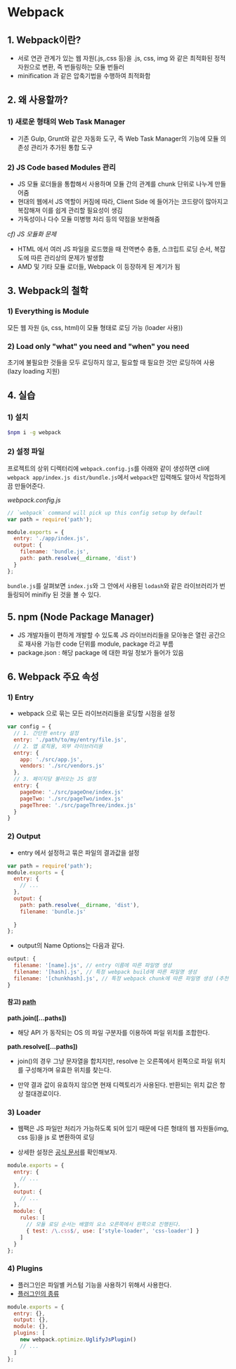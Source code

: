 # Webpack

## 1. Webpack이란?
- 서로 연관 관계가 있는 웹 자원(.js,.css 등)을 .js, css, img 와 같은 최적화된 정적 자원으로 변환, 즉 번들링하는 모듈 번들러
- minification 과 같은 압축기법을 수행하여 최적화함

## 2. 왜 사용할까?
### 1) 새로운 형태의 Web Task Manager
- 기존 Gulp, Grunt와 같은 자동화 도구, 즉 Web Task Manager의 기능에 모듈 의존성 관리가 추가된 통합 도구

### 2) JS Code based Modules 관리
- JS 모듈 로더들을 통합해서 사용하며 모듈 간의 관계를 chunk 단위로 나누게 만들어줌
- 현대의 웹에서 JS 역할이 커짐에 따라, Client Side 에 들어가는 코드량이 많아지고 복잡해져 이를 쉽게 관리할 필요성이 생김
- 가독성이나 다수 모듈 미병행 처리 등의 약점을 보완해줌

*cf) JS 모듈화 문제*
- HTML 에서 여러 JS 파일을 로드했을 때 전역변수 충돌, 스크립트 로딩 순서, 복잡도에 따른 관리상의 문제가 발생함
- AMD 및 기타 모듈 로더들, Webpack 이 등장하게 된 계기가 됨

## 3. Webpack의 철학
### 1) Everything is Module
모든 웹 자원 (js, css, html)이 모듈 형태로 로딩 가능 (loader 사용))

### 2) Load only "what" you need and "when" you need
초기에 불필요한 것들을 모두 로딩하지 않고, 필요할 때 필요한 것만 로딩하여 사용 (lazy loading 지원)

## 4. 실습
### 1) 설치

```bash
$npm i -g webpack
```

### 2) 설정 파일
프로젝트의 상위 디렉터리에 `webpack.config.js`를 아래와 같이 생성하면 cli에 `webpack app/index.js dist/bundle.js`에서 `webpack`만 입력해도 알아서 작업하게끔 만들어준다.

*webpack.config.js*
```javascript
// `webpack` command will pick up this config setup by default
var path = require('path');

module.exports = {
  entry: './app/index.js',
  output: {
    filename: 'bundle.js',
    path: path.resolve(__dirname, 'dist')
  }
};
```

`bundle.js`를 살펴보면 `index.js`와 그 안에서 사용된 `lodash`와 같은 라이브러리가 번들링되어 minifiy 된 것을 볼 수 있다.

## 5. npm (Node Package Manager)
- JS 개발자들이 편하게 개발할 수 있도록 JS 라이브러리들을 모아놓은 열린 공간으로 재사용 가능한 code 단위를 module, package 라고 부름
- package.json : 해당 package 에 대한 파일 정보가 들어가 있음

## 6. Webpack 주요 속성
### 1) Entry
- webpack 으로 묶는 모든 라이브러리들을 로딩할 시점을 설정

```javascript
var config = {
  // 1. 간단한 entry 설정
  entry: './path/to/my/entry/file.js',
  // 2. 앱 로직용, 외부 라이브러리용
  entry: {
    app: './src/app.js',
    vendors: './src/vendors.js'
  },
  // 3. 페이지당 불러오는 JS 설정
  entry: {
    pageOne: './src/pageOne/index.js'
    pageTwo: './src/pageTwo/index.js'
    pageThree: './src/pageThree/index.js'
  }
}
```

### 2) Output
- entry 에서 설정하고 묶은 파일의 결과값을 설정

```javascript
var path = require('path');
module.exports = {
  entry: {
    // ...
  },
  output: {
    path: path.resolve(__dirname, 'dist'),
    filename: 'bundle.js'
    
  }
};
```

- output의 Name Options는 다음과 같다.

```javascript
output: {
  filename: '[name].js', // entry 이름에 따른 파일명 생성
  filename: '[hash].js', // 특정 webpack build에 따른 파일명 생성
  filename: '[chunkhash].js', // 특정 webpack chunk에 따른 파일명 생성 (추천)
}
```

#### 참고) [path](https://nodejs.org/api/path.html)
**path.join([...paths])**
- 해당 API 가 동작되는 OS 의 파일 구분자를 이용하여 파일 위치를 조합한다.

**path.resolve([...paths])**
- join()의 경우 그냥 문자열을 합치지만, resolve 는 오른쪽에서 왼쪽으로 파일 위치를 구성해가며 유효한 위치를 찾는다.

- 만약 결과 값이 유효하지 않으면 현재 디렉토리가 사용된다. 반환되는 위치 값은 항상 절대경로이다.

### 3) Loader
- 웹팩은 JS 파일만 처리가 가능하도록 되어 있기 때문에 다른 형태의 웹 자원들(img, css 등)을 js 로 변환하여 로딩

- 상세한 설정은 [공식 문서](https://webpack.js.org/concepts/loaders/)를 확인해보자.

```javascript
module.exports = {
  entry: {
    // ...
  },
  output: {
    // ...
  },
  module: {
    rules: [
      // 모듈 로딩 순서는 배열의 요소 오른쪽에서 왼쪽으로 진행된다.
      { test: /\.css$/, use: ['style-loader', 'css-loader'] }
    ]
  }
};
```

### 4) Plugins
- 플러그인은 파일별 커스텀 기능을 사용하기 위해서 사용한다.
- [플러그인의 종류](https://webpack.js.org/plugins/)

```javascript
module.exports = {
  entry: {},
  output: {},
  module: {},
  plugins: [
    new webpack.optimize.UglifyJsPlugin()
    // ...
  ]
};
```